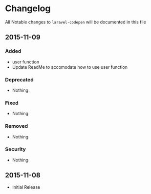 # Changelog

All Notable changes to `laravel-codepen` will be documented in this file

## 2015-11-09

### Added
- user function
- Update ReadMe to accomodate how to use user function

### Deprecated
- Nothing

### Fixed
- Nothing

### Removed
- Nothing

### Security
- Nothing

## 2015-11-08

- Initial Release
